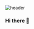![header](https://capsule-render.vercel.app/api?type=Soft&color=FE2E2E&height=80&section=header&text=재능은%20피워%20내는%20것,%20센스는%20갈고%20닦는%20것&fontSize=20&fontColor=F2F2F2)

### Hi there 👋



<!--
**losskatsu/losskatsu** is a ✨ _special_ ✨ repository because its `README.md` (this file) appears on your GitHub profile.

Here are some ideas to get you started:

- 🔭 I’m currently working on ...
- 🌱 I’m currently learning ...
- 👯 I’m looking to collaborate on ...
- 🤔 I’m looking for help with ...
- 💬 Ask me about ...
- 📫 How to reach me: ...
- 😄 Pronouns: ...
- ⚡ Fun fact: ...
-->

